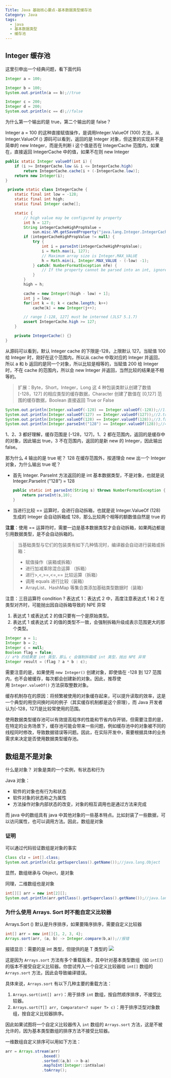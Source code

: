 ```yaml
---
Title: Java 基础核心要点-基本数据类型缓存池
Category: Java
tags:
  - java
  - 基本数据类型
  - 缓存池
---
```

## Integer 缓存池

这里引申出一个经典问题，看下面代码

```java
Integer a = 100;

Integer b = 100;
System.out.println(a == b);//true

Integer c = 200;
Integer d = 200;
System.out.println(c == d);//false
```

为什么第一个输出的是 true，第二个输出的是 false？

Integer a = 100 的这种直接赋值操作，是调⽤Integer.ValueOf (100) 方法，从 Integer.ValueOf () 源码可以看到，返回的是 Integer 对象，但这里的实现并不是简单的 new Integer，而是先判断 i 这个值是否在 IntegerCache 范围内，如果在，直接返回 IntegerCache 中的值，如果不在则 new Integer

```java
public static Integer valueOf(int i) {
    if (i >= IntegerCache.low && i <= IntegerCache.high)
        return IntegerCache.cache[i + (-IntegerCache.low)];
    return new Integer(i);
}

 private static class IntegerCache {
    static final int low = -128;
    static final int high;
    static final Integer cache[];

    static {
        // high value may be configured by property
        int h = 127;
        String integerCacheHighPropValue =
            sun.misc.VM.getSavedProperty("java.lang.Integer.IntegerCache.high");
        if (integerCacheHighPropValue != null) {
            try {
                int i = parseInt(integerCacheHighPropValue);
                i = Math.max(i, 127);
                // Maximum array size is Integer.MAX_VALUE
                h = Math.min(i, Integer.MAX_VALUE - (-low) -1);
            } catch( NumberFormatException nfe) {
                // If the property cannot be parsed into an int, ignore it.
            }
        }
        high = h;

        cache = new Integer[(high - low) + 1];
        int j = low;
        for(int k = 0; k < cache.length; k++)
            cache[k] = new Integer(j++);

        // range [-128, 127] must be interned (JLS7 5.1.7)
        assert IntegerCache.high >= 127;
    }

    private IntegerCache() {}
}
```

从源码可以看到，默认 Integer cache 的下限是-128，上限默认 127。当赋值 100 给 Integer 时，刚好在这个范围内，所以从 cache 中取对应的 Integer 并返回，所以 a 和 b 返回的是同一个对象，所以比较是相等的，当赋值 200 给 Integer 时，不在 cache 的范围内，所以会 new Integer 并返回，当然比较的结果是不相等的。

> 扩展：Byte，Short，Integer，Long 这 4 种包装类默认创建了数值 [-128，127] 的相应类型的缓存数据，Character 创建了数值在 [0,127] 范围的缓存数据，Boolean 直接返回 True or False

```java
System.out.println(Integer.valueOf(-128) == Integer.valueOf(-128));//1.true
System.out.println(Integer.valueOf(127) == Integer.valueOf(127));//2.true
System.out.println(Integer.valueOf(128) == Integer.valueOf(128));//3.false
System.out.println(Integer.parseInt("128") == Integer.valueOf(128));//4.true
```

1、2、3 都好理解，缓存范围是 [-128，127]，1、2 都在范围内，返回的是缓存中的对象，因此输出 true，3 不在范围内，返回的是新 new 的 Integer，因此输出 false。

那为什么 4 输出的是 true 呢？ 128 在缓存范围外，按道理会 new 出一个 Integer 对象，为什么输出 true 呢？

- 首先 Integer. ParseInt 方法返回的是 int 基本数据类型，不是对象，也就是说 Integer.ParseInt ("128") = 128
  ```java
  public static int parseInt(String s) throws NumberFormatException {
      return parseInt(s,10);
  }
  ```

- 当进行比较 == 运算时，会进行自动拆箱，也就是说 Integer.ValueOf (128) 生成的 Integer 会自动拆箱成 128，那么比较两个相等的额数值自然是 true 的

**注意**：使用 == 运算符时，需要一边是基本数据类型才会自动拆箱，如果两边都是引用数据类型，是不会自动拆箱的。

> 当基础类型与它们的包装类有如下几种情况时，编译器会自动进行装箱或拆箱：
>
> - 赋值操作（装箱或拆箱）
>- 进行加减乘除混合运算 （拆箱）
> - 进行>,<,>=,<=,== 比较运算（拆箱）
>- 调用 equals 进行比较（装箱）
> - ArrayList、HashMap 等集合类添加基础类型数据时（装箱）

注意：三目运算符 condition ? 表达式 1：表达式 2 中，高度注意表达式 1 和 2 在类型对齐时，可能抛出因自动拆箱导致的 NPE 异常

1. 表达式 1 或表达式 2 的值只要有一个是原始类型。
2. 表达式 1 或表达式 2 的值的类型不一致，会强制拆箱升级成表示范围更大的那个类型。

```java
Integer a = 1;
Integer b = 2;
Integer c = null;
Boolean flag = false;
// a*b 的结果是 int 类型，那么 c 会强制拆箱成 int 类型，抛出 NPE 异常
Integer result = (flag ? a * b : c);
```

需要注意的是，如果使用 `new Integer()` 创建对象，即使值在 -128 到 127 范围内，也不会被缓存，每次都会创建新的对象。因此，推荐使用 `Integer.valueOf()` 方法获取整数对象。

缓存机制存在的原因：将频繁被使用的对象缓存起来，可以提升读取的效率，这是一个典型的用空间换时间的例子（其实缓存机制都是这个原理），而 Java 开发者认为[-128，127]是比较常使用的范围。

使用数据类型缓存池可以有效提高程序的性能和节省内存开销，但需要注意的是，在特定的业务场景下，缓存池可能会带来一些问题，例如缓存池中的对象被不同的线程同时修改，导致数据错误等问题。因此，在实际开发中，需要根据具体的业务需求来决定是否使用数据类型缓存池。




## 数组是不是对象

什么是对象？
对象是类的一个实例，有状态和行为  

Java 对象： 

- 软件的对象也有行为和状态 
- 软件对象的状态称之为属性 
- 方法操作对象内部状态的改变，对象的相互调用也是通过方法来完成  

而 java 中的数组具有 java 中其他对象的一些基本特点。比如封装了一些数据，可以访问属性，也可以调用方法。因此，数组是对象



### 证明

可以通过代码验证数组是对象的事实
```java
Class clz = int[].class;
System.out.println(clz.getSuperclass().getName());//java.lang.Object
```

显然，数组继承与 Object，是对象


同理，二维数组也是对象
```java
int[][] arr = new int[2][];
System.out.println(arr.getClass().getSuperclass().getName());//java.lang.Object
```



### 为什么使用 Arrays. Sort 时不能自定义比较器

Arrays.Sort () 默认是升序排序，如果要降序排序，需要自定义比较器
```java
int[] arr = new int[]{1, 2, 3, 4};
Arrays.sort(arr, (a, b) -> Integer.compare(b,a));//报错
```
报错显示：需要的是 int 类型，但提供的是 T 类型的
![](https://seven97-blog.oss-cn-hangzhou.aliyuncs.com/imgs/202408031537390.png)

这是因为 `Arrays.sort` 方法有多个重载版本，其中针对基本类型数组（如 `int[]`）的版本不接受自定义比较器。你尝试传入一个自定义比较器给 `int[]` 数组的 `Arrays.sort` 方法，因此会导致编译错误。

具体来说，`Arrays.sort` 有以下几种主要的重载方法：

1. `Arrays.sort(int[] arr)`：用于排序 `int` 数组，按自然顺序排序，不接受比较器。
2. `Arrays.sort(T[] arr, Comparator<? super T> c)`：用于排序泛型对象数组，按自定义比较器排序。

因此如果试图将一个自定义比较器传入 `int` 数组的 `Arrays.sort` 方法，这是不被允许的，因为基本类型数组的排序方法不接受比较器。



一维数组自定义排序可以用如下方法：

```java
arr = Arrays.stream(arr)
                .boxed()
                .sorted((a,b) -> b-a)
                .mapToInt(Integer::intValue)
                .toArray();
```




